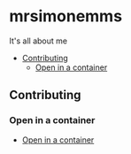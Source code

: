 # mrsimonemms

It's all about me

<!-- toc -->

* [Contributing](#contributing)
  * [Open in a container](#open-in-a-container)

<!-- Regenerate with "pre-commit run -a markdown-toc" -->

<!-- tocstop -->

## Contributing

### Open in a container

* [Open in a container](https://code.visualstudio.com/docs/devcontainers/containers)
